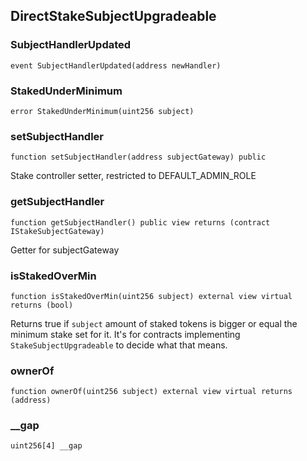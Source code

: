 ## DirectStakeSubjectUpgradeable

### SubjectHandlerUpdated

```solidity
event SubjectHandlerUpdated(address newHandler)
```

### StakedUnderMinimum

```solidity
error StakedUnderMinimum(uint256 subject)
```

### setSubjectHandler

```solidity
function setSubjectHandler(address subjectGateway) public
```

Stake controller setter, restricted to DEFAULT_ADMIN_ROLE

### getSubjectHandler

```solidity
function getSubjectHandler() public view returns (contract IStakeSubjectGateway)
```

Getter for subjectGateway

### isStakedOverMin

```solidity
function isStakedOverMin(uint256 subject) external view virtual returns (bool)
```

Returns true if `subject` amount of staked tokens is bigger or equal the minimum stake set
for it. It's for contracts implementing `StakeSubjectUpgradeable` to decide what that means.

### ownerOf

```solidity
function ownerOf(uint256 subject) external view virtual returns (address)
```

### __gap

```solidity
uint256[4] __gap
```